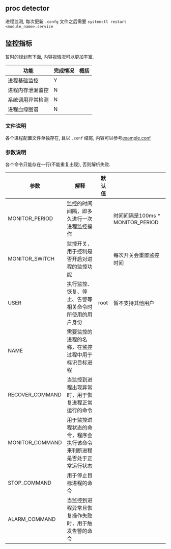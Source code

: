 ## proc detector

进程监测, 每次更新 `.confg` 文件之后需要 `systemctl restart <module_name>.service`

## 监控指标

暂时的规划有下面, 内容视情况可以更加丰富.

|功能|完成情况|概括|
|---|---|---|
|进程基础监控|Y||
|进程内存泄漏监控|N||
|系统调用异常检测|N||
|进程血缘图谱|N||


### 文件说明

各个进程配置文件单独存在, 且以 `.conf` 结尾, 内容可以参考[example.conf](./example.conf)

### 参数说明

各个命令只能存在一行(不能重复出现), 否则解析失败.

|参数|解释|默认值||
|---|---|---|---|
|MONITOR_PERIOD|监控的时间间隔，即多久进行一次进程监控操作||时间间隔是100ms * MONITOR_PERIOD|
|MONITOR_SWITCH|监控开关，用于控制是否开启对进程的监控功能||每次开关会重置监控时间|
|USER|执行监控、恢复、停止、告警等相关命令时所使用的用户身份|root|暂不支持其他用户|
|NAME|需要监控的进程的名称，在监控过程中用于标识目标进程|||
|RECOVER_COMMAND|当监控到进程出现异常时，用于恢复进程正常运行的命令|||
|MONITOR_COMMAND|用于监控进程状态的命令，程序会执行该命令来判断进程是否处于正常运行状态|||
|STOP_COMMAND|用于停止目标进程的命令|||
|ALARM_COMMAND|当监控到进程异常且恢复操作失败时，用于触发告警的命令|||